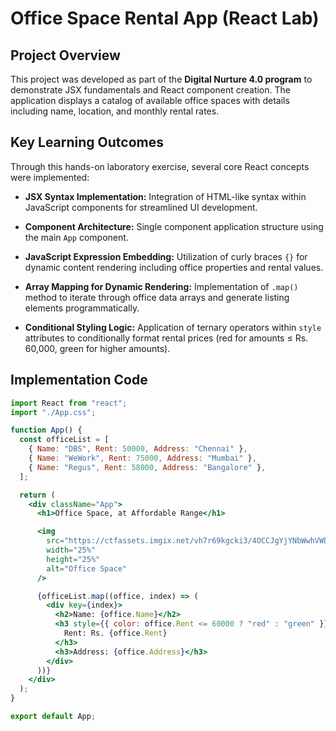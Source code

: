 # Office Space Rental App (React Lab)

## Project Overview

This project was developed as part of the **Digital Nurture 4.0 program** to demonstrate JSX fundamentals and React component creation. The application displays a catalog of available office spaces with details including name, location, and monthly rental rates.

## Key Learning Outcomes

Through this hands-on laboratory exercise, several core React concepts were implemented:

- **JSX Syntax Implementation:** Integration of HTML-like syntax within JavaScript components for streamlined UI development.

- **Component Architecture:** Single component application structure using the main `App` component.

- **JavaScript Expression Embedding:** Utilization of curly braces `{}` for dynamic content rendering including office properties and rental values.

- **Array Mapping for Dynamic Rendering:** Implementation of `.map()` method to iterate through office data arrays and generate listing elements programmatically.

- **Conditional Styling Logic:** Application of ternary operators within `style` attributes to conditionally format rental prices (red for amounts ≤ Rs. 60,000, green for higher amounts).

## Implementation Code

```jsx
import React from "react";
import "./App.css";

function App() {
  const officeList = [
    { Name: "DBS", Rent: 50000, Address: "Chennai" },
    { Name: "WeWork", Rent: 75000, Address: "Mumbai" },
    { Name: "Regus", Rent: 58000, Address: "Bangalore" },
  ];

  return (
    <div className="App">
      <h1>Office Space, at Affordable Range</h1>

      <img
        src="https://ctfassets.imgix.net/vh7r69kgcki3/4OCCJgYjYNbWwhVWDBhXQd/6cdcaee9df5bf311bbfc964ba3924203/Web_150DPI-20221216_WeWork_Product_Shoot_Q4_4.jpg?auto=format%20compress&fit=crop&q=50&w=1000"
        width="25%"
        height="25%"
        alt="Office Space"
      />

      {officeList.map((office, index) => (
        <div key={index}>
          <h2>Name: {office.Name}</h2>
          <h3 style={{ color: office.Rent <= 60000 ? "red" : "green" }}>
            Rent: Rs. {office.Rent}
          </h3>
          <h3>Address: {office.Address}</h3>
        </div>
      ))}
    </div>
  );
}

export default App;
```
